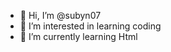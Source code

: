 - 👋 Hi, I’m @subyn07
- 👀 I’m interested in learning coding
- 🌱 I’m currently learning Html





<!---
subyn07/subyn07 is a ✨ special ✨ repository because its `README.md` (this file) appears on your GitHub profile.
You can click the Preview link to take a look at your changes.
--->
